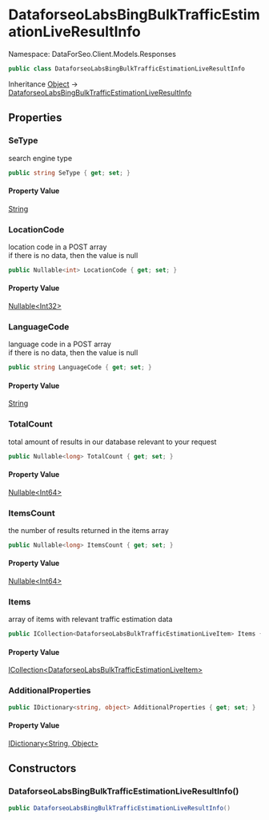 # DataforseoLabsBingBulkTrafficEstimationLiveResultInfo

Namespace: DataForSeo.Client.Models.Responses

```csharp
public class DataforseoLabsBingBulkTrafficEstimationLiveResultInfo
```

Inheritance [Object](https://docs.microsoft.com/en-us/dotnet/api/system.object) → [DataforseoLabsBingBulkTrafficEstimationLiveResultInfo](./dataforseo.client.models.responses.dataforseolabsbingbulktrafficestimationliveresultinfo.md)

## Properties

### **SeType**

search engine type

```csharp
public string SeType { get; set; }
```

#### Property Value

[String](https://docs.microsoft.com/en-us/dotnet/api/system.string)<br>

### **LocationCode**

location code in a POST array
 <br>if there is no data, then the value is null

```csharp
public Nullable<int> LocationCode { get; set; }
```

#### Property Value

[Nullable&lt;Int32&gt;](https://docs.microsoft.com/en-us/dotnet/api/system.nullable-1)<br>

### **LanguageCode**

language code in a POST array
 <br>if there is no data, then the value is null

```csharp
public string LanguageCode { get; set; }
```

#### Property Value

[String](https://docs.microsoft.com/en-us/dotnet/api/system.string)<br>

### **TotalCount**

total amount of results in our database relevant to your request

```csharp
public Nullable<long> TotalCount { get; set; }
```

#### Property Value

[Nullable&lt;Int64&gt;](https://docs.microsoft.com/en-us/dotnet/api/system.nullable-1)<br>

### **ItemsCount**

the number of results returned in the items array

```csharp
public Nullable<long> ItemsCount { get; set; }
```

#### Property Value

[Nullable&lt;Int64&gt;](https://docs.microsoft.com/en-us/dotnet/api/system.nullable-1)<br>

### **Items**

array of items with relevant traffic estimation data

```csharp
public ICollection<DataforseoLabsBulkTrafficEstimationLiveItem> Items { get; set; }
```

#### Property Value

[ICollection&lt;DataforseoLabsBulkTrafficEstimationLiveItem&gt;](./dataforseo.client.models.dataforseolabsbulktrafficestimationliveitem.md)<br>

### **AdditionalProperties**

```csharp
public IDictionary<string, object> AdditionalProperties { get; set; }
```

#### Property Value

[IDictionary&lt;String, Object&gt;](https://docs.microsoft.com/en-us/dotnet/api/system.collections.generic.idictionary-2)<br>

## Constructors

### **DataforseoLabsBingBulkTrafficEstimationLiveResultInfo()**

```csharp
public DataforseoLabsBingBulkTrafficEstimationLiveResultInfo()
```
